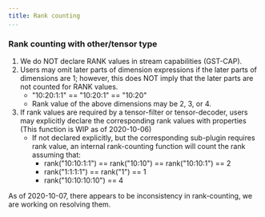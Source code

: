 ```yaml
---
title: Rank counting
...
```


### Rank counting with other/tensor type
1. We do NOT declare RANK values in stream capabilities (GST-CAP).
2. Users may omit later parts of dimension expressions if the later parts of dimensions are 1; however, this does NOT imply that the later parts are not counted for RANK values.
    - "10:20:1:1" == "10:20:1" == "10:20"
    - Rank value of the above dimensions may be 2, 3, or 4.
3. If rank values are required by a tensor-filter or tensor-decoder, users may explicitly declare the corresponding rank values with properties (This function is WIP as of 2020-10-06)
    - If not declared explicitly, but the corresponding sub-plugin requires rank value, an internal rank-counting function will count the rank assuming that:
        - rank("10:10:1:1") == rank("10:10") == rank("10:10:1") == 2
        - rank("1:1:1:1") == rank("1") == 1
        - rank("10:10:10:10") == 4

As of 2020-10-07, there appears to be inconsistency in rank-counting, we are working on resolving them.
